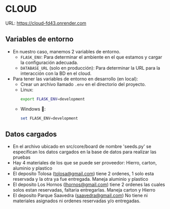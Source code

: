 # CLOUD

URL: https://cloud-fd43.onrender.com


## Variables de entorno
- En nuestro caso, manemos 2 variables de entorno.
  - `FLASK_ENV`: Para determinar el ambiente en el que estamos y cargar la configuración adecuada.
  - `DATABASE_URL` (solo en producción): Para determinar la URL para la interacción con la BD en el cloud.
- Para tener las variables de entorno en desarrollo (en local):
  - Crear un archivo llamado `.env` en el directorio del proyecto.
  - Linux:
    ```bash
    export FLASK_ENV=development
    ```
  - Windows 💩​:
    ```powershell
    set FLASK_ENV=development
    ```

## Datos cargados
- En el archivo ubicado en src/core/board de nombre 'seeds.py' se especifican los datos cargados en la base de datos para realizar las pruebas
- Hay 4 materiales de los que se puede ser proveedor: Hierro, carton, aluminio y plastico
- El deposito Tolosa (tolosa@gmail.com) tiene 2 ordenes, 1 solo esta reservada y la otra ya fue entregada. Maneja aluminio y plastico
- El deposito Los Hornos (lhornos@gmail.com) tiene 2 ordenes las cuales solos estan reservadas, faltaria entregarlas. Maneja carton y Hierro
- El deposito Parque Saavedra (saavedra@gmail.com) No tiene ni materiales asignados ni ordenes reservadas y/o entregadas.